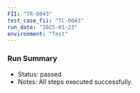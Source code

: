```yaml
---
FII: "TR-0043"
test_case_fii: "TC-0043"
run_date: "2025-01-23"
environment: "Test"
---
```


### Run Summary
- Status: passed
- Notes: All steps executed successfully.
